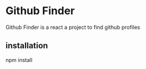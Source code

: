 # Github Finder
Github Finder is a react a  project to find github profiles

## installation
 npm install